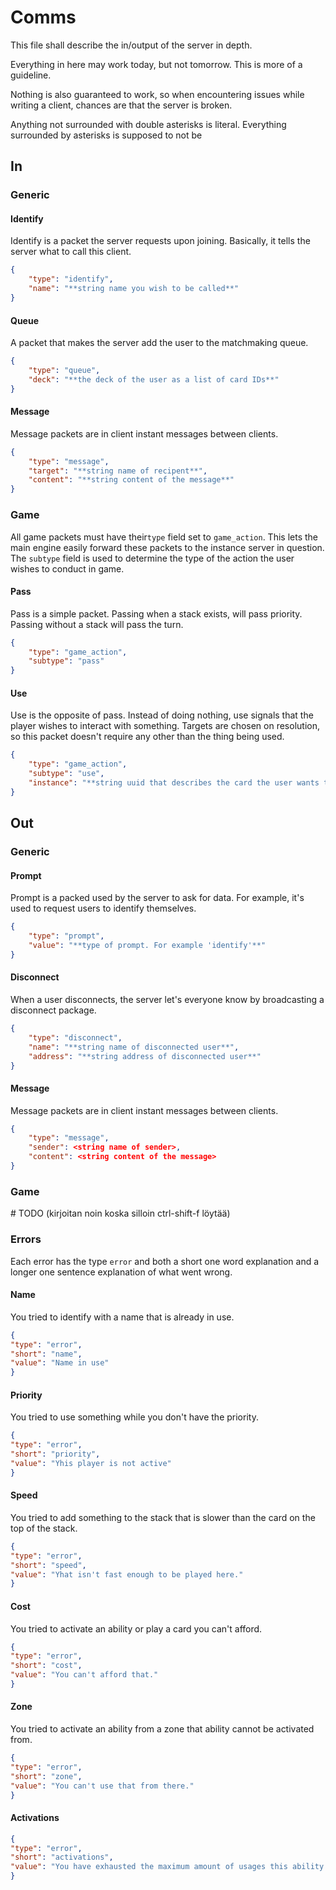 # Comms

This file shall describe the in/output of the server in depth.

Everything in here may work today, but not tomorrow. This is more of a guideline.

Nothing is also guaranteed to work, so when encountering issues while writing a client, chances are that the server is broken.

Anything not surrounded with double asterisks is literal. Everything surrounded by asterisks is supposed to not be

## In

### Generic

#### Identify

Identify is a packet the server requests upon joining. Basically, it tells the server what to call this client.

```json
{
    "type": "identify",
    "name": "**string name you wish to be called**"
}
```

#### Queue

A packet that makes the server add the user to the matchmaking queue.

```json
{
    "type": "queue",
    "deck": "**the deck of the user as a list of card IDs**"
}
```

#### Message

Message packets are in client instant messages between clients.

```json
{
    "type": "message",
    "target": "**string name of recipent**",
    "content": "**string content of the message**"
}
```

### Game

All game packets must have their`type` field set to `game_action`. This lets the main engine easily forward these packets to the instance server in question. The `subtype` field is used to determine the type of the action the user wishes to conduct in game.

#### Pass

Pass is a simple packet. Passing when a stack exists, will pass priority. Passing without a stack will pass the turn.

```json
{
    "type": "game_action",
    "subtype": "pass"
}
```

#### Use

Use is the opposite of pass. Instead of doing nothing, use signals that the player wishes to interact with something.
Targets are chosen on resolution, so this packet doesn't require any other than the thing being used.

```json
{
    "type": "game_action",
    "subtype": "use",
    "instance": "**string uuid that describes the card the user wants to play or the activity they want to activate**"
}
```

## Out

### Generic

#### Prompt

Prompt is a packed used by the server to ask for data. For example, it's used to request users to identify themselves.

```json
{
    "type": "prompt",
    "value": "**type of prompt. For example 'identify'**"
}
```

#### Disconnect

When a user disconnects, the server let's everyone know by broadcasting a disconnect package.

```json
{
    "type": "disconnect",
    "name": "**string name of disconnected user**",
    "address": "**string address of disconnected user**"
}
```

#### Message

Message packets are in client instant messages between clients.

```json
{
    "type": "message",
    "sender": <string name of sender>,
    "content": <string content of the message>
}
```

### Game

\# TODO (kirjoitan noin koska silloin ctrl-shift-f löytää)

### Errors

Each error has the type `error` and both a short one word explanation and a longer one sentence explanation of what went wrong.

#### Name

You tried to identify with a name that is already in use.

```json
{
"type": "error",
"short": "name",
"value": "Name in use"
}
```

#### Priority

You tried to use something while you don't have the priority.

```json
{
"type": "error",
"short": "priority",
"value": "Yhis player is not active"
}
```

#### Speed

You tried to add something to the stack that is slower than the card on the top of the stack.

```json
{
"type": "error",
"short": "speed",
"value": "Yhat isn't fast enough to be played here."
}
```

#### Cost

You tried to activate an ability or play a card you can't afford.

```json
{
"type": "error",
"short": "cost",
"value": "You can't afford that."
}
```

#### Zone

You tried to activate an ability from a zone that ability cannot be activated from.

```json
{
"type": "error",
"short": "zone",
"value": "You can't use that from there."
}
```

#### Activations

```json
{
"type": "error",
"short": "activations",
"value": "You have exhausted the maximum amount of usages this ability permits."
}
```